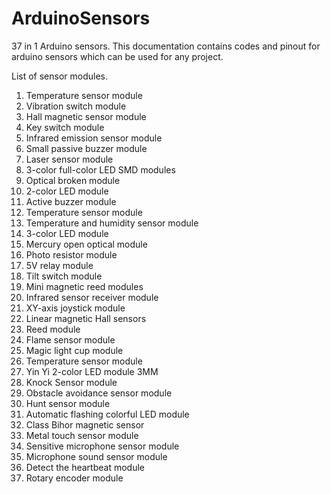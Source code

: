# ArduinoSensors
37 in 1 Arduino sensors.
This documentation contains codes and pinout for arduino sensors which can be used for any project. 

List of sensor modules.

   1) Temperature sensor module
   2) Vibration switch module
   3) Hall magnetic sensor module
   4) Key switch module
   5) Infrared emission sensor module
   6) Small passive buzzer module
   7) Laser sensor module
   8) 3-color full-color LED SMD modules
   9) Optical broken module
   10) 2-color LED module
   11) Active buzzer module
   12) Temperature sensor module
   13) Temperature and humidity sensor module
   14) 3-color LED module
   15) Mercury open optical module
   16) Photo resistor module
   17) 5V relay module
   18) Tilt switch module
   19) Mini magnetic reed modules
   20) Infrared sensor receiver module
   21) XY-axis joystick module
   22) Linear magnetic Hall sensors
   23) Reed module
   24) Flame sensor module
   25) Magic light cup module
   26) Temperature sensor module
   27) Yin Yi 2-color LED module 3MM
   28) Knock Sensor module
   29) Obstacle avoidance sensor module
   30) Hunt sensor module
   31) Automatic flashing colorful LED module
   32) Class Bihor magnetic sensor
   33) Metal touch sensor module
   34) Sensitive microphone sensor module
   35) Microphone sound sensor module
   36) Detect the heartbeat module
   37) Rotary encoder module

